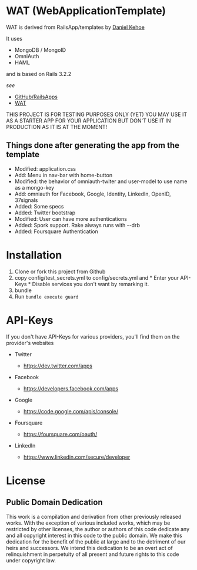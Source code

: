 WAT (WebApplicationTemplate)
============================

WAT is derived from RailsApp/templates by [Daniel Kehoe](https://github.com/DanielKehoe)

It uses

  * MongoDB / MongoID
  * OmniAuth
  * HAML

and is based on Rails 3.2.2

_see_

  * [GitHub/RailsApps](https://github.com/RailsApps/rails3-application-templates)
  * [WAT](https://github.com/iboard/wat)

THIS PROJECT IS FOR TESTING PURPOSES ONLY (YET)
YOU MAY USE IT AS A STARTER APP FOR YOUR APPLICATION
BUT DON'T USE IT IN PRODUCTION AS IT IS AT THE MOMENT!

Things done after generating the app from the template
------------------------------------------------------

  * Modified: application.css
  * Add:      Menu in nav-bar with home-button
  * Modified: the behavior of omniauth-twiter and user-model to use name as a mongo-key
  * Add:      omniauth for Facebook, Google, Identity, LinkedIn, OpenID, 37signals
  * Added:    Some specs
  * Added:    Twitter bootstrap
  * Modified: User can have more authentications
  * Added:    Spork support. Rake always runs with --drb
  * Added:    Foursquare Authentication


Installation
============

  1. Clone or fork this project from Github
  2. copy config/test_secrets.yml to config/secrets.yml and 
    * Enter your API-Keys
    * Disable services you don't want by remarking it.
  3. bundle
  4. Run `bundle execute guard`

API-Keys
========

  If you don't have API-Keys for various providers, you'll find them on the provider's websites

  * Twitter
    * https://dev.twitter.com/apps 

  * Facebook
    * https://developers.facebook.com/apps

  * Google
    * https://code.google.com/apis/console/

  * Foursquare
    * https://foursquare.com/oauth/

  * LinkedIn
    * https://www.linkedin.com/secure/developer

    



License
=======

Public Domain Dedication
------------------------

This work is a compilation and derivation from other previously released works. With the exception of various included works, which may be restricted by other licenses, the author or authors of this code dedicate any and all copyright interest in this code to the public domain. We make this dedication for the benefit of the public at large and to the detriment of our heirs and successors. We intend this dedication to be an overt act of relinquishment in perpetuity of all present and future rights to this code under copyright law.